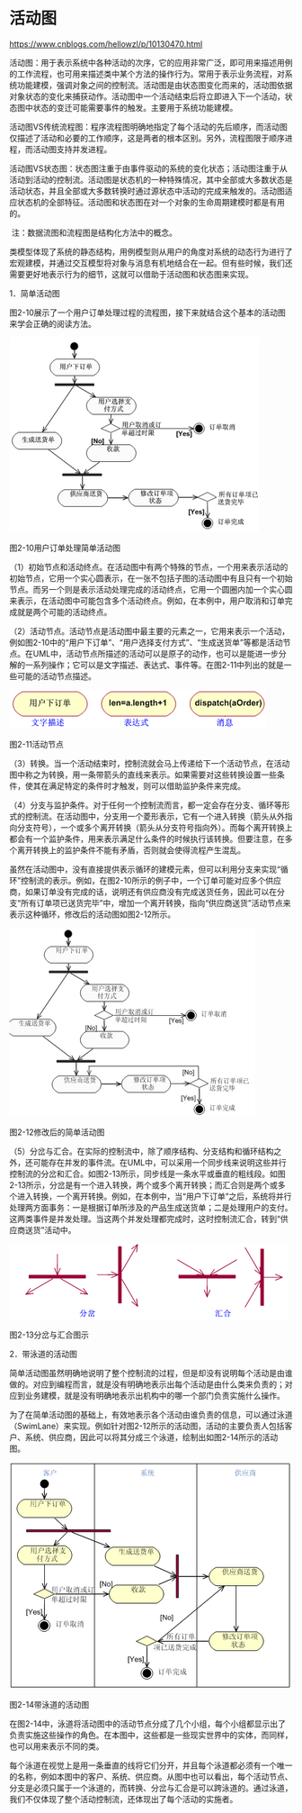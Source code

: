 # 活动图

https://www.cnblogs.com/hellowzl/p/10130470.html

活动图：用于表示系统中各种活动的次序，它的应用非常广泛，即可用来描述用例的工作流程，也可用来描述类中某个方法的操作行为。常用于表示业务流程，对系统功能建模，强调对象之间的控制流。活动图是由状态图变化而来的，活动图依据对象状态的变化来捕获动作。活动图中一个活动结束后将立即进入下一个活动，状态图中状态的变迁可能需要事件的触发。主要用于系统功能建模。

​      活动图VS传统流程图：程序流程图明确地指定了每个活动的先后顺序，而活动图仅描述了活动和必要的工作顺序，这是两者的根本区别。另外，流程图限于顺序进程，而活动图支持并发进程。

​      活动图VS状态图：状态图注重于由事件驱动的系统的变化状态；活动图注重于从活动到活动的控制流。活动图是状态机的一种特殊情况，其中全部或大多数状态是活动状态，并且全部或大多数转换时通过源状态中活动的完成来触发的。活动图适应状态机的全部特征。活动图和状态图在对一个对象的生命周期建模时都是有用的。

​      注：数据流图和流程图是结构化方法中的概念。

 

类模型体现了系统的静态结构，用例模型则从用户的角度对系统的动态行为进行了宏观建模，并通过交互模型将对象与消息有机地结合在一起。但有些时候，我们还需要更好地表示行为的细节，这就可以借助于活动图和状态图来实现。

   1．简单活动图

   图2-10展示了一个用户订单处理过程的流程图，接下来就结合这个基本的活动图来学会正确的阅读方法。

![12.jpg](活动图1.jpg)

图2-10用户订单处理简单活动图

   （1）初始节点和活动终点。在活动图中有两个特殊的节点，一个用来表示活动的初始节点，它用一个实心圆表示，在一张不包括子图的活动图中有且只有一个初始节点。而另一个则是表示活动处理完成的活动终点，它用一个圆圈内加一个实心圆来表示，在活动图中可能包含多个活动终点。例如，在本例中，用户取消和订单完成就是两个可能的活动终点。

   （2）活动节点。活动节点是活动图中最主要的元素之一，它用来表示一个活动，例如图2-10中的“用户下订单”、“用户选择支付方式”、“生成送货单”等都是活动节点。在UML中，活动节点所描述的活动可以是原子的动作，也可以是能进一步分解的一系列操作；它可以是文字描述、表达式、事件等。在图2-11中列出的就是一些可能的活动节点描述。

![13.jpg](活动图2.jpg)

图2-11活动节点

   （3）转换。当一个活动结束时，控制流就会马上传递给下一个活动节点，在活动图中称之为转换，用一条带箭头的直线来表示。如果需要对这些转换设置一些条件，使其在满足特定的条件时才触发，则可以借助监护条件来完成。

​    （4）分支与监护条件。对于任何一个控制流而言，都一定会存在分支、循环等形式的控制流。在活动图中，分支用一个菱形表示，它有一个进入转换（箭头从外指向分支符号），一个或多个离开转换（箭头从分支符号指向外）。而每个离开转换上都会有一个监护条件，用来表示满足什么条件的时候执行该转换。但要注意，在多个离开转换上的监护条件不能有矛盾，否则就会使得流程产生混乱。

   虽然在活动图中，没有直接提供表示循环的建模元素，但可以利用分支来实现“循环”控制流的表示。例如，在图2-10所示的例子中，一个订单可能对应多个供应商，如果订单没有完成的话，说明还有供应商没有完成送货任务，因此可以在分支“所有订单项已送货完毕”中，增加一个离开转换，指向“供应商送货”活动节点来表示这种循环，修改后的活动图如图2-12所示。

![14.jpg](活动图3.jpg)

图2-12修改后的简单活动图

   （5）分岔与汇合。在实际的控制流中，除了顺序结构、分支结构和循环结构之外，还可能存在并发的事件流。在UML中，可以采用一个同步线来说明这些并行控制流的分岔和汇合。如图2-13所示，同步线是一条水平或垂直的粗线段。如图2-13所示，分岔是有一个进入转换，两个或多个离开转换；而汇合则是两个或多个进入转换，一个离开转换。例如，在本例中，当“用户下订单”之后，系统将并行处理两方面事务：一是根据订单所涉及的产品生成送货单；二是处理用户的支付。这两类事件是并发处理。当这两个并发处理都完成时，这时控制流汇合，转到“供应商送货”活动中。

![15.jpg](活动图4.jpg)

图2-13分岔与汇合图示

   2．带泳道的活动图

   简单活动图虽然明确地说明了整个控制流的过程，但是却没有说明每个活动是由谁做的。对应到编程而言，就是没有明确地表示出每个活动是由什么类来负责的；对应到业务建模，就是没有明确地表示出机构中的哪一个部门负责实施什么操作。

   为了在简单活动图的基础上，有效地表示各个活动由谁负责的信息，可以通过泳道（SwimLane）来实现。例如针对图2-12所示的活动图，活动的主要负责人包括客户、系统、供应商，因此可以将其分成三个泳道，绘制出如图2-14所示的活动图。

![16.jpg](活动图5.jpg)

图2-14带泳道的活动图

   在图2-14中，泳道将活动图中的活动节点分成了几个小组，每个小组都显示出了负责实施这些操作的角色。在本图中，这些都是一些现实世界中的实体，而同样，也可以用来表示不同的类。

   每个泳道在视觉上是用一条垂直的线将它们分开，并且每个泳道都必须有一个唯一的名称，例如本图中的客户、系统、供应商。从图中也可以看出，每个活动节点、分支是必须只属于一个泳道的，而转换、分岔与汇合是可以跨泳道的。通过泳道，我们不仅体现了整个活动控制流，还体现出了每个活动的实施者。